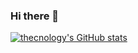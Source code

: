 ### Hi there 👋
[![thecnology's GitHub stats](https://github-readme-stats.vercel.app/api?username=thecnology)](https://github.com/anuraghazra/github-readme-stats)


<!--
**thecnology/thecnology** is a ✨ _special_ ✨ repository because its `README.md` (this file) appears on your GitHub profile.

Here are some ideas to get you started:

- 🔭 I’m currently working on ...
- 🌱 I’m currently learning ...
- 👯 I’m looking to collaborate on ...
- 🤔 I’m looking for help with ...
- 💬 Ask me about ...
- 📫 How to reach me: ...
- 😄 Pronouns: ...
- ⚡ Fun fact: ...
-->
